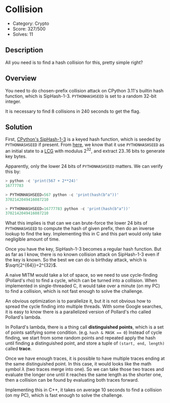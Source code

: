 # Collision

* Category: Crypto
* Score: 327/500
* Solves: 11

## Description

All you need is to find a hash collision for this, pretty simple right?

## Overview

You need to do chosen-prefix collision attack on CPython 3.11's builtin hash function, which is SipHash-1-3. `PYTHONHASHSEED` is set to a random 32-bit integer.

It is necessary to find 8 collisions in 240 seconds to get the flag.

## Solution

First, [CPython's SipHash-1-3](https://github.com/python/cpython/blob/3.11/Python/pyhash.c#L485-L490) is a keyed hash function, which is seeded by `PYTHONHASHSEED` if present. From [here](https://github.com/python/cpython/blob/3.11/Python/bootstrap_hash.c#L565), we know that it use `PYTHONHASHSEED` as an initial state to a [LCG](https://github.com/python/cpython/blob/3.11/Python/bootstrap_hash.c#L414-L427) with modulus $2^{32}$, and extract 23..16 bits to generate key bytes.

Apparently, only the lower 24 bits of `PYTHONHASHSEED` matters. We can verify this by:

```python
> python -c 'print(567 + 2**24)'
16777783

> PYTHONHASHSEED=567 python -c 'print(hash(b"a"))'
3702142049416087210

> PYTHONHASHSEED=16777783 python -c 'print(hash(b"a"))'
3702142049416087210
```

What this implies is that can we can brute-force the lower 24 bits of `PYTHONHASHSEED` to compute the hash of given prefix, then do an inverse lookup to find the key. Implementing this in C and this part would only take negligible amount of time.

Once you have the key, SipHash-1-3 becomes a regular hash function. But as far as I know, there is no known collision attack on SipHash-1-3 even if the key is known. So the best we can do is birthday attack, which is $\sqrt{2^{64}}=2^{32}$.

A naive MITM would take a lot of space, so we need to use cycle-finding (Pollard's rho) to find a cycle, which can be turned into a collision. When implemented in single-threaded C, it would take over a minute (on my PC) to find a collision, which is not fast enough to solve the challenge.

An obvious optimization is to parallelize it, but it is not obvious how to spread the cycle finding into multiple threads. With some Google searches, it is easy to know there is a parallelized version of Pollard's rho called Pollard's lambda.

In Pollard's lambda, there is a thing call **distinguished points**, which is a set of points satifying some condition. (e.g. `hash & MASK == 0`) Instead of cycle finding, we start from some random points and repeated apply the hash until finding a distinguished point, and store a tuple of `(start, end, length)` called **trace**.

Once we have enough traces, it is possible to have multiple traces ending at the same distinguished point. In this case, it would looks like the math symbol $\lambda$ (two traces merge into one). So we can take those two traces and evaluate the longer one until it reaches the same length as the shorter one, then a collision can be found by evaluating both traces forward.

Implementing this in C++, it takes on average 10 seconds to find a collision (on my PC), which is fast enough to solve the challenge.
